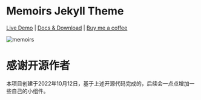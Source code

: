 # Memoirs Jekyll Theme

[Live Demo](https://wowthemesnet.github.io/jekyll-theme-memoirs/) | [Docs & Download](https://bootstrapstarter.com/jekyll-theme-memoirs/) |  [Buy me a coffee](https://www.wowthemes.net/donate/)

![memoirs](https://bootstrapstarter.com/assets/img/themes/memoirs-jekyll.jpg)

# 感谢开源作者

本项目创建于2022年10月12日，基于上述开源代码完成的，后续会一点点增加一些自己的小组件。
